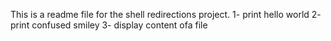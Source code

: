 This is a readme file for the shell redirections project.
1- print hello world
2- print confused smiley
3- display content ofa file

